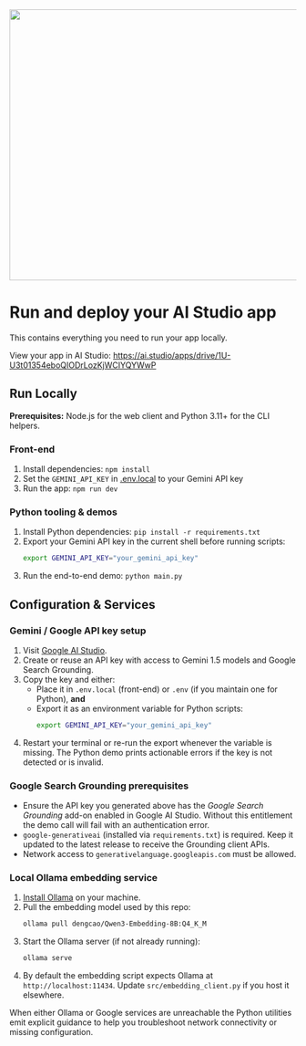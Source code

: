 <div align="center">
<img width="1200" height="475" alt="GHBanner" src="https://github.com/user-attachments/assets/0aa67016-6eaf-458a-adb2-6e31a0763ed6" />
</div>

# Run and deploy your AI Studio app

This contains everything you need to run your app locally.

View your app in AI Studio: https://ai.studio/apps/drive/1U-U3t01354eboQIODrLozKjWCIYQYWwP

## Run Locally

**Prerequisites:** Node.js for the web client and Python 3.11+ for the CLI helpers.

### Front-end

1. Install dependencies: `npm install`
2. Set the `GEMINI_API_KEY` in [.env.local](.env.local) to your Gemini API key
3. Run the app: `npm run dev`

### Python tooling & demos

1. Install Python dependencies: `pip install -r requirements.txt`
2. Export your Gemini API key in the current shell before running scripts:
   ```bash
   export GEMINI_API_KEY="your_gemini_api_key"
   ```
3. Run the end-to-end demo: `python main.py`

## Configuration & Services

### Gemini / Google API key setup

1. Visit [Google AI Studio](https://aistudio.google.com/).
2. Create or reuse an API key with access to Gemini 1.5 models and Google Search Grounding.
3. Copy the key and either:
   * Place it in `.env.local` (front-end) or `.env` (if you maintain one for Python), **and**
   * Export it as an environment variable for Python scripts:
     ```bash
     export GEMINI_API_KEY="your_gemini_api_key"
     ```
4. Restart your terminal or re-run the export whenever the variable is missing. The Python demo prints actionable errors if the key is not detected or is invalid.

### Google Search Grounding prerequisites

* Ensure the API key you generated above has the *Google Search Grounding* add-on enabled in Google AI Studio. Without this entitlement the demo call will fail with an authentication error.
* `google-generativeai` (installed via `requirements.txt`) is required. Keep it updated to the latest release to receive the Grounding client APIs.
* Network access to `generativelanguage.googleapis.com` must be allowed.

### Local Ollama embedding service

1. [Install Ollama](https://ollama.com/) on your machine.
2. Pull the embedding model used by this repo:
   ```bash
   ollama pull dengcao/Qwen3-Embedding-8B:Q4_K_M
   ```
3. Start the Ollama server (if not already running):
   ```bash
   ollama serve
   ```
4. By default the embedding script expects Ollama at `http://localhost:11434`. Update `src/embedding_client.py` if you host it elsewhere.

When either Ollama or Google services are unreachable the Python utilities emit explicit guidance to help you troubleshoot network connectivity or missing configuration.
